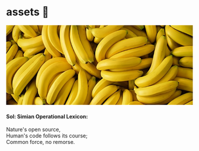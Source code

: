 # assets 🍌
![bananas](images/banners/1/small.png)
#### Sol: Simian Operational Lexicon:

Nature's open source,  
Human's code follows its course;  
Common force, no remorse.  
